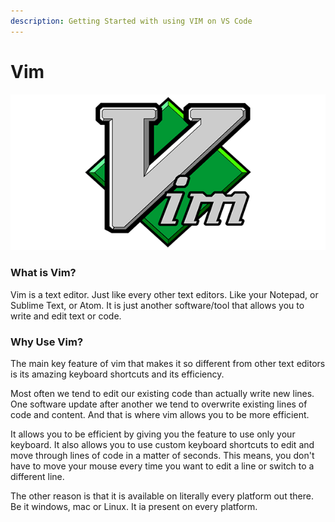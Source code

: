 ```yaml
---
description: Getting Started with using VIM on VS Code
---
```


# Vim

![Vim Text Editor](../../.gitbook/assets/vim.png)

### What is Vim?

Vim is a text editor. Just like every other text editors. Like your Notepad, or Sublime Text, or Atom. It is just another software/tool that allows you to write and edit text or code.

### Why Use Vim?

The main key feature of vim that makes it so different from other text editors is its amazing keyboard shortcuts and its efficiency. 

Most often we tend to edit our existing code than actually write new lines. One software update after another we tend to overwrite existing lines of code and content. And that is where vim allows you to be more efficient.

It allows you to be efficient by giving you the feature to use only your keyboard. It also allows you to use custom keyboard shortcuts to edit and move through lines of code in a matter of seconds. This means, you don't have to move your mouse every time you want to edit a line or switch to a different line.

The other reason is that it is available on literally every platform out there. Be it windows, mac or Linux. It ia present on every platform. 

